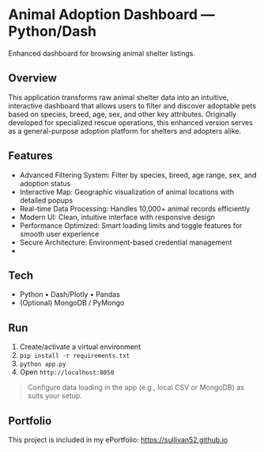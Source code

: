 # Animal Adoption Dashboard — Python/Dash

Enhanced dashboard for browsing animal shelter listings.

## Overview
This application transforms raw animal shelter data into an intuitive, interactive dashboard that allows users to filter and discover adoptable pets based on species, breed, age, sex, and other key attributes. Originally developed for specialized rescue operations, this enhanced version serves as a general-purpose adoption platform for shelters and adopters alike.

## Features
- Advanced Filtering System: Filter by species, breed, age range, sex, and adoption status
- Interactive Map: Geographic visualization of animal locations with detailed popups
- Real-time Data Processing: Handles 10,000+ animal records efficiently
- Modern UI: Clean, intuitive interface with responsive design
- Performance Optimized: Smart loading limits and toggle features for smooth user experience
- Secure Architecture: Environment-based credential management
- 
## Tech
- Python • Dash/Plotly • Pandas
- (Optional) MongoDB / PyMongo

## Run
1) Create/activate a virtual environment  
2) `pip install -r requirements.txt`  
3) `python app.py`  
4) Open `http://localhost:8050`

> Configure data loading in the app (e.g., local CSV or MongoDB) as suits your setup.

## Portfolio
This project is included in my ePortfolio: https://sullivan52.github.io

